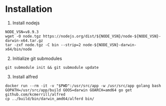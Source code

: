 # Installation

1. Install nodejs

```
NODE_VSN=v8.9.3
wget -O node.tgz https://nodejs.org/dist/${NODE_VSN}/node-${NODE_VSN}-darwin-x64.tar.gz
tar -zxf node.tgz -C bin --strip=2 node-${NODE_VSN}-darwin-x64/bin/node
```
2. Initialize git submodules

```
git submodule init && git submodule update
```
3. Install alfred

```
docker run --rm -it -v "$PWD":/usr/src/app -w /usr/src/app golang bash
GOPATH=/usr/src/app/build GOOS=darwin GOARCH=amd64 go get github.com/kcmerrill/alfred
cp ../build/bin/darwin_amd64/alferd bin/
```
